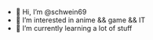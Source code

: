 - 👋 Hi, I’m @schwein69
- 👀 I’m interested in anime && game && IT
- 🌱 I’m currently learning a lot of stuff

<!---
schwein69/schwein69 is a ✨ special ✨ repository because its `README.md` (this file) appears on your GitHub profile.
You can click the Preview link to take a look at your changes.
--->
